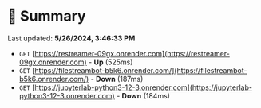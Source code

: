 # 📖 Summary
Last updated: **5/26/2024, 3:46:33 PM**

- `GET` [https://restreamer-09gx.onrender.com](https://restreamer-09gx.onrender.com) - **Up** (525ms)
- `GET` [https://filestreambot-b5k6.onrender.com/](https://filestreambot-b5k6.onrender.com/) - **Down** (187ms)
- `GET` [https://jupyterlab-python3-12-3.onrender.com](https://jupyterlab-python3-12-3.onrender.com) - **Down** (184ms)
